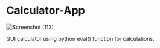 # Calculator-App

![Screenshot (113)](https://user-images.githubusercontent.com/62144435/133024262-33b87587-5ea3-479e-9398-e354586dd559.png)

GUI calculator using python eval() function for calculations.
